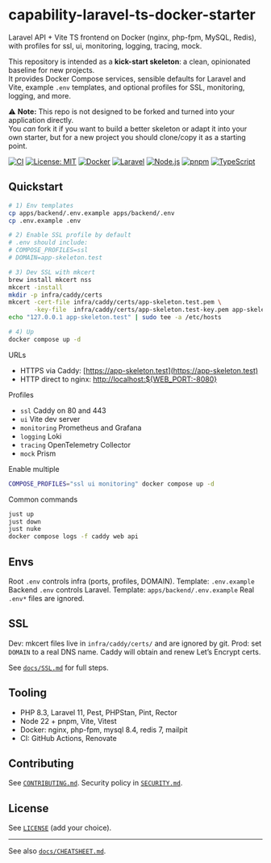 # capability-laravel-ts-docker-starter

Laravel API + Vite TS frontend on Docker (nginx, php-fpm, MySQL, Redis), with profiles for ssl, ui, monitoring, logging, tracing, mock.

This repository is intended as a **kick-start skeleton**: a clean, opinionated baseline for new projects.  
It provides Docker Compose services, sensible defaults for Laravel and Vite, example `.env` templates, and optional profiles for SSL, monitoring, logging, and more.  

⚠️  **Note:** This repo is not designed to be forked and turned into your application directly.  
You *can* fork it if you want to build a better skeleton or adapt it into your own starter, but for a new project you should clone/copy it as a starting point.

[![CI](https://github.com/your-handle/capability-laravel-ts-docker-starter/actions/workflows/ci.yml/badge.svg)](https://github.com/your-handle/capability-laravel-ts-docker-starter/actions/workflows/ci.yml)
[![License: MIT](https://img.shields.io/badge/License-MIT-green.svg)](LICENSE)
[![Docker](https://img.shields.io/badge/docker-ready-blue.svg)](https://www.docker.com/)
[![Laravel](https://img.shields.io/badge/laravel-12-red.svg)](https://laravel.com/)
[![Node.js](https://img.shields.io/badge/node-22.x-6DA55F.svg)](https://nodejs.org/)
[![pnpm](https://img.shields.io/badge/pnpm-10.15.1-orange.svg)](https://pnpm.io/)
[![TypeScript](https://img.shields.io/badge/typescript-5.x-blue.svg)](https://www.typescriptlang.org/)

## Quickstart

```bash
# 1) Env templates
cp apps/backend/.env.example apps/backend/.env
cp .env.example .env

# 2) Enable SSL profile by default
# .env should include:
# COMPOSE_PROFILES=ssl
# DOMAIN=app-skeleton.test

# 3) Dev SSL with mkcert
brew install mkcert nss
mkcert -install
mkdir -p infra/caddy/certs
mkcert -cert-file infra/caddy/certs/app-skeleton.test.pem \
       -key-file  infra/caddy/certs/app-skeleton.test-key.pem app-skeleton.test
echo "127.0.0.1 app-skeleton.test" | sudo tee -a /etc/hosts

# 4) Up
docker compose up -d
````

URLs

* HTTPS via Caddy: [https://app-skeleton.test](https://app-skeleton.test)
* HTTP direct to nginx: [http://localhost:\${WEB\_PORT:-8080}](http://localhost:${WEB_PORT:-8080})

Profiles

* `ssl` Caddy on 80 and 443
* `ui` Vite dev server
* `monitoring` Prometheus and Grafana
* `logging` Loki
* `tracing` OpenTelemetry Collector
* `mock` Prism

Enable multiple

```bash
COMPOSE_PROFILES="ssl ui monitoring" docker compose up -d
```

Common commands

```bash
just up
just down
just nuke
docker compose logs -f caddy web api
```

## Envs

Root `.env` controls infra (ports, profiles, DOMAIN). Template: `.env.example`
Backend `.env` controls Laravel. Template: `apps/backend/.env.example`
Real `.env*` files are ignored.

## SSL

Dev: mkcert files live in `infra/caddy/certs/` and are ignored by git.
Prod: set `DOMAIN` to a real DNS name. Caddy will obtain and renew Let’s Encrypt certs.

See [`docs/SSL.md`](docs/SSL.md) for full steps.

## Tooling

* PHP 8.3, Laravel 11, Pest, PHPStan, Pint, Rector
* Node 22 + pnpm, Vite, Vitest
* Docker: nginx, php-fpm, mysql 8.4, redis 7, mailpit
* CI: GitHub Actions, Renovate

## Contributing

See [`CONTRIBUTING.md`](CONTRIBUTING.md). Security policy in [`SECURITY.md`](SECURITY.md).

## License

See [`LICENSE`](LICENSE) (add your choice).

---

See also [`docs/CHEATSHEET.md`](docs/CHEATSHEET.md).
